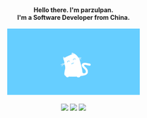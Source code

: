 <p align="center">
  <br>
  <strong>Hello there. I'm parzulpan.<br> I'm a Software Developer from China.<br></strong>
  <br>
  <img src="https://github.com/parzulpan/parzulpan/blob/master/resources/header.gif" width="300"/>
  <br>
  <br>
  
  <td align="center" width="20%">
    <img height=65px src="https://img.icons8.com/color/2x/cpp.png"> 
  </td>
  
  <td align="center" width="20%">
    <img height=65px src="https://img.icons8.com/color/2x/python.png">
  </td>
  
  <td align="center" width="20%">
    <img height=65px src="https://img.icons8.com/color/2x/javascript.png"> 
  </td>
  
  
</tr>
</p>

